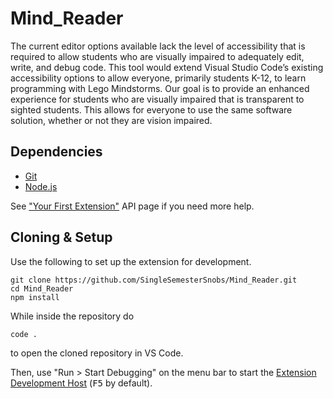 # Mind_Reader
The current editor options available lack the level of accessibility that is
required to allow students who are visually impaired to adequately edit, write,
and debug code. This tool would extend Visual Studio Code’s existing
accessibility options to allow everyone, primarily students K-12, to learn
programming with Lego Mindstorms. Our goal is to provide an enhanced experience
for students who are visually impaired that is transparent to sighted students.
This allows for everyone to use the same software solution, whether or not they
are vision impaired.


## Dependencies
- [Git](https://git-scm.com/)
- [Node.js](https://nodejs.org/en/)

See ["Your First
Extension"](https://code.visualstudio.com/api/get-started/your-first-extension)
API page if you need more help.

## Cloning & Setup
Use the following to set up the extension for development.

    git clone https://github.com/SingleSemesterSnobs/Mind_Reader.git
    cd Mind_Reader
    npm install

While inside the repository do

    code .

to open the cloned repository in VS Code.

Then, use "Run > Start Debugging" on the menu bar to start the [Extension
Development Host](https://code.visualstudio.com/api/advanced-topics/extension-host)
(<kbd>F5</kbd> by default).
